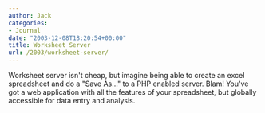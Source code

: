 ```yaml
---
author: Jack
categories:
- Journal
date: "2003-12-08T18:20:54+00:00"
title: Worksheet Server
url: /2003/worksheet-server/
---
```


<a>Worksheet server</a> isn't cheap, but imagine being able to create an excel spreadsheet and do a "Save As&#8230;" to a PHP enabled server. Blam! You've got a web application with all the features of your spreadsheet, but globally accessible for data entry and analysis.